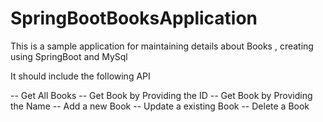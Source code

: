# SpringBootBooksApplication
This is a sample application for maintaining details about Books , creating using SpringBoot and MySql

It should include the following API

-- Get All Books
-- Get Book by Providing the ID
-- Get Book by Providing the Name
-- Add a new Book
-- Update a existing Book
-- Delete a Book
